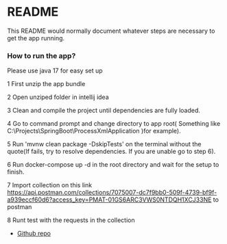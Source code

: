 # README #

This README would normally document whatever steps are necessary to get the app running.

### How to run the app? ###
Please use java 17 for easy set up

1 First unzip the app bundle

2 Open unziped folder in intellij idea

3 Clean and compile the project until dependencies are fully loaded.

4 Go to command prompt and change directory to app root( Something like C:\Projects\SpringBoot\ProcessXmlApplication )for example).

5 Run 'mvnw clean package -DskipTests' on the terminal without the quote(If fails, try to resolve dependencies. If you are unable go to step 6).

6 Run docker-compose up -d in the root directory and wait for the setup to finish.

7 Import collection on this link https://api.postman.com/collections/7075007-dc7f9bb0-509f-4739-bf9f-a939eccf60d6?access_key=PMAT-01GS6ARC3VWS0NTDQH1XCJ33NE to postman

8 Runt test with the requests in the collection




- [Github repo](https://github.com/contactolaolu44real/xml-processor.git)
